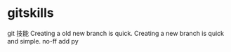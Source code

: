 # gitskills
git 技能
Creating a old new branch is quick.
Creating a new branch is quick and simple.
no-ff
add py
